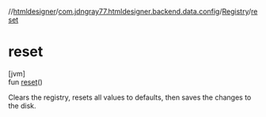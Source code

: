 //[htmldesigner](../../../index.md)/[com.jdngray77.htmldesigner.backend.data.config](../index.md)/[Registry](index.md)/[reset](reset.md)

# reset

[jvm]\
fun [reset](reset.md)()

Clears the registry, resets all values to defaults, then saves the changes to the disk.
